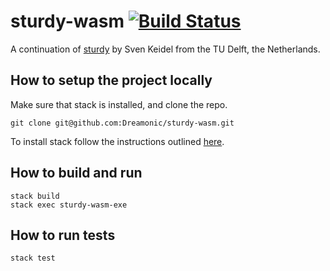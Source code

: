 # sturdy-wasm [![Build Status](https://travis-ci.org/Dreamonic/sturdy-wasm.png?branch=master)](https://travis-ci.org/Dreamonic/sturdyWasm)
A continuation of [sturdy](https://github.com/svenkeidel/sturdy) by Sven Keidel from the TU Delft, the Netherlands. 

## How to setup the project locally
Make sure that stack is installed, and clone the repo.
```
git clone git@github.com:Dreamonic/sturdy-wasm.git
```

To install stack follow the instructions outlined [here](https://docs.haskellstack.org/en/stable/README/).

## How to build and run
```
stack build
stack exec sturdy-wasm-exe
```

## How to run tests
```
stack test
```
